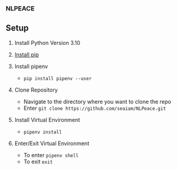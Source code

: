 
### NLPEACE

  

## Setup

1. Install Python Version 3.10 


2. [Install pip](https://pip.pypa.io/en/stable/installation/)  

3. Install pipenv
	* ```pip install pipenv --user```

4.  Clone Repository
	* Navigate to the directory where you want to clone the repo
	* Enter  ```git clone https://github.com/seaiam/NLPeace.git```
5.  Install Virtual Environment
	* ```pipenv install```
6. Enter/Exit Virtual Environment 
	* To enter ```pipenv shell```
	* To exit ```exit```
